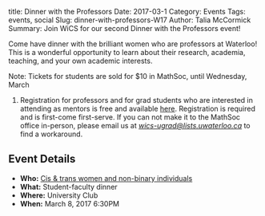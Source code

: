 title: Dinner with the Professors
Date: 2017-03-1
Category: Events
Tags: events, social
Slug: dinner-with-professors-W17
Author: Talia McCormick
Summary: Join WiCS for our second Dinner with the Professors event!

Come have dinner with the brilliant women who are professors at Waterloo! This
is a wonderful opportunity to learn about their research, academia, teaching,
and your own academic interests. 

Note: Tickets for students are sold for $10 in MathSoc, until Wednesday, March
1. Registration for professors and for grad students who are interested in
attending as mentors is free and available [here](goo.gl/B8PQHL). Registration
is required and is first-come first-serve. If you can not make it to the
MathSoc office in-person, please email us at [*wics-ugrad@lists.uwaterloo.ca*](mailto:wics-ugrad@lists.uwaterloo.ca) to
find a workaround.


## Event Details ##

+ **Who:** [Cis & trans women and non-binary individuals]({filename}/pages/faq.md)
+ **What:** Student-faculty dinner
+ **Where:** University Club
+ **When:** March 8, 2017 6:30PM

